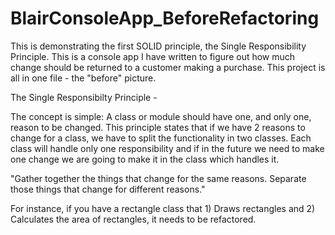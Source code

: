 # BlairConsoleApp_BeforeRefactoring
This is demonstrating the first SOLID principle, the Single Responsibility Principle. This is a console app I have written to figure out how much change should be returned to a customer making a purchase.  This project is all in one file - the "before" picture.  

The Single Responsibilty Principle -

The concept is simple: A class or module should have one, and only one, reason to be changed.
This principle states that if we have 2 reasons to change for a class, we have to split the functionality in two classes. Each class will handle only one responsibility and if in the future we need to make one change we are going to make it in the class which handles it.

"Gather together the things that change for the same reasons. Separate those things that change for different reasons."

For instance, if you have a rectangle class that 1) Draws rectangles and 2) Calculates the area of rectangles, it needs to be refactored.
